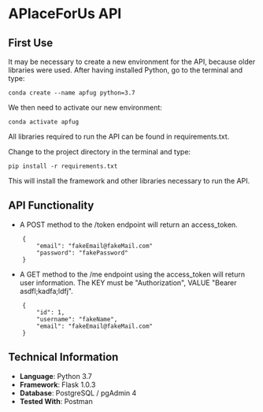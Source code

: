 # APlaceForUs API

## First Use
It may be necessary to create a new environment for the API, because older libraries were used.
After having installed Python, go to the terminal and type:
    
    conda create --name apfug python=3.7

We then need to activate our new environment:

    conda activate apfug

All libraries required to run the API can be found in requirements.txt.

Change to the project directory in the terminal and type:

    pip install -r requirements.txt

This will install the framework and other libraries necessary to run the API.

## API Functionality

* A POST method to the /token endpoint will return an access_token.

```
    {
        "email": "fakeEmail@fakeMail.com"
        "password": "fakePassword"
    }
```
* A GET method to the /me endpoint using the access_token will return user information. The KEY must be "Authorization", VALUE "Bearer asdfl;kadfa;ldfj".
```
    {
        "id": 1,
        "username": "fakeName",
        "email": "fakeEmail@fakeMail.com"
    }
```
## Technical Information
* **Language**: Python 3.7
* **Framework**: Flask 1.0.3
* **Database**: PostgreSQL / pgAdmin 4
* **Tested With**: Postman
